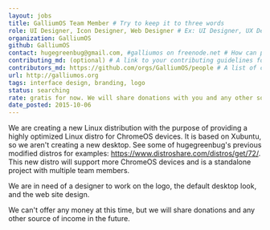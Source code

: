 ```yaml
---
layout: jobs
title: GalliumOS Team Member # Try to keep it to three words
role: UI Designer, Icon Designer, Web Designer # Ex: UI Designer, UX Designer, Icon Designer
organization: GalliumOS
github: GalliumOS
contact: hugegreenbug@gmail.com, #galliumos on freenode.net # How can people reach out to you?
contributing_md: (optional) # A link to your contributing guidelines for newcomers
contributors_md: https://github.com/orgs/GalliumOS/people # A list of contributors who are reach-out-able.
url: http://galliumos.org
tags: interface design, branding, logo
status: searching
rate: gratis for now. We will share donations with you and any other source of income in the future
date_posted: 2015-10-06
---
```


We are creating a new Linux distribution with the purpose of providing a highly optimized Linux distro for ChromeOS devices. It is based on Xubuntu, so we aren't creating a new desktop. See some of hugegreenbug's previous modified distros for examples: https://www.distroshare.com/distros/get/72/. This new distro will support more ChromeOS devices and is a standalone project with multiple team members. 

We are in need of a designer to work on the logo, the default desktop look, and the web site design.

We can't offer any money at this time, but we will share donations and any other source of income in the future. 
